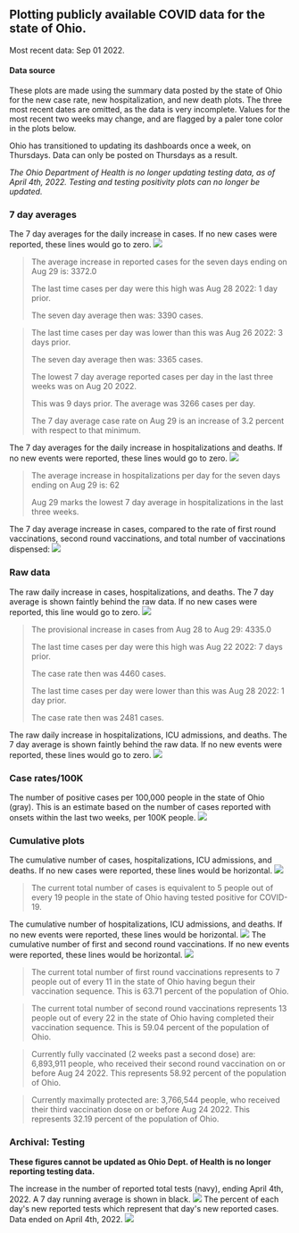 ## Plotting publicly available COVID data for the state of Ohio. 

Most recent data: Sep 01 2022. 

#### Data source
These plots are made using the summary data posted by the state of Ohio for the new case rate,
    new hospitalization, and new death plots. The three most recent dates are omitted, as the data is very incomplete. Values for the most recent two weeks may change, and are flagged by a paler tone color in the plots below. 

Ohio has transitioned to updating its dashboards once a week, on Thursdays. Data can only be posted on Thursdays as a result. 

*The Ohio Department of Health is no longer updating testing data, as of April 4th, 2022. Testing and testing positivity plots can no longer be updated.* 

### 7 day averages
The 7 day averages for the daily increase in cases. If no new cases were reported, these lines would go to zero.
![](7dayaverage_cases.png)

>The average increase in reported cases for the seven days ending on Aug 29 is: 3372.0
>
>The last time cases per day were this high was Aug 28 2022: 1 day prior.
>
>The seven day average then was: 3390 cases.

>
>The last time cases per day was lower than this was Aug 26 2022: 3 days prior.
>
>The seven day average then was: 3365 cases.
>
>The lowest 7 day average reported cases per day in the last three weeks was on Aug 20 2022.
>
>This was 9 days prior. The average was 3266 cases per day.
>
>The 7 day average case rate on Aug 29 is an increase of 3.2 percent with respect to that minimum.

The 7 day averages for the daily increase in hospitalizations and deaths. If no new events were reported, these lines would go to zero.
![](7dayaverage_hospital.png)

>The average increase in hospitalizations per day for the seven days ending on Aug 29 is: 62
>
>Aug 29 marks the lowest 7 day average in hospitalizations in the last three weeks.

The 7 day average increase in cases, compared to the rate of first round vaccinations, second round vaccinations, and total number of vaccinations dispensed:
![](DailyVaccinationsCases.png)

### Raw data
The raw daily increase in cases, hospitalizations, and deaths. The 7 day average is shown faintly behind the raw data. If no new cases were reported, this line would go to zero.
![](DailyCases.png)

>The provisional increase in cases from Aug 28 to Aug 29: 4335.0 
>
>The last time cases per day were this high was Aug 22 2022: 7 days prior. 
>
>The case rate then was 4460 cases.
>
>The last time cases per day were lower than this was Aug 28 2022: 1 day prior. 
>
>The case rate then was 2481 cases.

The raw daily increase in hospitalizations, ICU admissions, and deaths. The 7 day average is shown faintly behind the raw data. If no new events were reported, these lines would go to zero.
![](DailyHospitalizations.png)

### Case rates/100K 

The number of positive cases per 100,000 people in the state of Ohio (gray). This is an estimate based on the number of cases reported with onsets within the last two weeks, per 100K people.
![](7dayaverage_rate.png)
### Cumulative plots
The cumulative number of cases, hospitalizations, ICU admissions, and deaths. If no new cases were reported, these lines would be horizontal.
![](Cases.png)

>The current total number of cases is equivalent to 5 people out of every 19 people in the state of Ohio having tested positive for COVID-19.

The cumulative number of hospitalizations, ICU admissions, and deaths. If no new events were reported, these lines would be horizontal.
![](Hospitalizations.png)
The cumulative number of first and second round vaccinations. If no new events were reported, these lines would be horizontal.
![](Vaccinations.png)

>The current total number of first round vaccinations represents to 7 people out of every 11 in the state of Ohio having begun their vaccination sequence.
>This is 63.71 percent of the population of Ohio.

>The current total number of second round vaccinations represents 13 people out of every 22 in the state of Ohio having completed their vaccination sequence.
>This is 59.04 percent of the population of Ohio.

>Currently fully vaccinated (2 weeks past a second dose) are: 6,893,911 people, who received their second round vaccination on or before Aug 24 2022.
>This represents 58.92 percent of the population of Ohio.

>Currently maximally protected are: 3,766,544 people, who received their third vaccination dose on or before Aug 24 2022.
>This represents 32.19 percent of the population of Ohio.

### Archival: Testing
**These figures cannot be updated as Ohio Dept. of Health is no longer reporting testing data.**

The increase in the number of reported total tests (navy), ending April 4th, 2022. A 7 day running average is shown in black.
![](DailyTests.png)
The percent of each day's new reported tests which represent that day's new reported cases. Data ended on April 4th, 2022.
![](percentpositive_tests.png)


